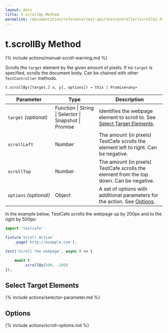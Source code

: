 ```yaml
---
layout: docs
title: t.scrollBy Method
permalink: /documentation/reference/test-api/testcontroller/scrollby.html
---
```

# t.scrollBy Method

{% include actions/manual-scroll-warning.md %}

Scrolls the `target` element by the given amount of pixels. If no `target` is specified, scrolls the document body. Can be chained with other `TestController` methods.

```text
t.scrollBy([target,] x, y[, options]) → this | Promise<any>
```

Parameter   | Type                                              | Description
----------- | ------------------------------------------------- | --------------------
`target`&#160;*(optional)*  | Function &#124; String &#124; Selector &#124; Snapshot &#124; Promise | Identifies the webpage element to scroll to. See [Select Target Elements](#select-target-elements).
`scrollLeft`&#160;                   | Number | The amount (in pixels) TestCafe scrolls the element left to right. Can be negative.
`scrollTop`&#160;                   | Number | The amount (in pixels) TestCafe scrolls the element from the top down. Can be negative.
`options`&#160;*(optional)* | Object | A set of options with additional parameters for the action. See [Options](#options).

In the example below, TestCafe scrolls the webpage up by 200px and to the right by 500px:

```js
import 'testcafe'

fixture`Scroll Action`
    .page('http://example.com');

test('Scroll the webpage', async t => {

    await t
        .scrollBy(500, -200)
});

```

## Select Target Elements

{% include actions/selector-parameter.md %}

## Options

{% include actions/scroll-options.md %}
